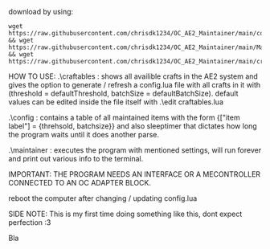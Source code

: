 download by using:
 ```
wget https://raw.githubusercontent.com/chrisdk1234/OC_AE2_Maintainer/main/config.lua && wget https://raw.githubusercontent.com/chrisdk1234/OC_AE2_Maintainer/main/Maintainer.lua && wget https://raw.githubusercontent.com/chrisdk1234/OC_AE2_Maintainer/main/craftables.lua
 ```

HOW TO USE:
.\craftables : shows all availible crafts in the AE2 system and gives the option to generate / refresh a config.lua file with all crafts in it with (threshold = defaultThreshold, batchSize = defaultBatchSize).
default values can be edited inside the file itself with .\edit craftables.lua

.\config : contains a table of all maintained items with the form {["item label"] = {threhsold, batchsize}} and also sleeptimer that dictates how long the program waits until it does another parse.

.\maintainer : executes the program with mentioned settings, will run forever and print out various info to the terminal.

IMPORTANT:
THE PROGRAM NEEDS AN INTERFACE OR A MECONTROLLER CONNECTED TO AN OC ADAPTER BLOCK.

reboot the computer after changing / updating config.lua

SIDE NOTE: This is my first time doing something like this, dont expect perfection :3

Bla 


